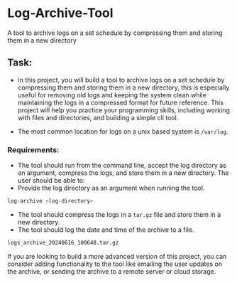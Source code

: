 # Log-Archive-Tool
A tool to archive logs on a set schedule by compressing them and storing them in a new directory


## Task:

- In this project, you will build a tool to archive logs on a set schedule by compressing them and storing them in a new directory, this is especially useful for removing old logs and keeping the system clean while maintaining the logs in a compressed format for future reference. This project will help you practice your programming skills, including working with files and directories, and building a simple cli tool.

- The most common location for logs on a unix based system is `/var/log`.

### Requirements:
- The tool should run from the command line, accept the log directory as an argument, compress the logs, and store them in a new directory. The user should be able to:
- Provide the log directory as an argument when running the tool.
```bash
log-archive <log-directory>
```
- The tool should compress the logs in a `tar.gz` file and store them in a new directory.
- The tool should log the date and time of the archive to a file.
```bash
logs_archive_20240816_100648.tar.gz
```

If you are looking to build a more advanced version of this project, you can consider adding functionality to the tool like emailing the user updates on the archive, or sending the archive to a remote server or cloud storage.